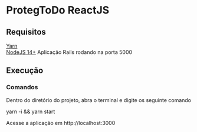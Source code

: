 # ProtegToDo ReactJS

## Requisitos
[Yarn](https://classic.yarnpkg.com/lang/en/docs/install/#debian-stable)<br>
[NodeJS 14+](https://nodejs.org/en/) 
Aplicação Rails rodando na porta 5000


## Execução

### Comandos

Dentro do diretório do projeto, abra o terminal e digite os seguinte comando

yarn -i && yarn start

Acesse a aplicação em http://localhost:3000
